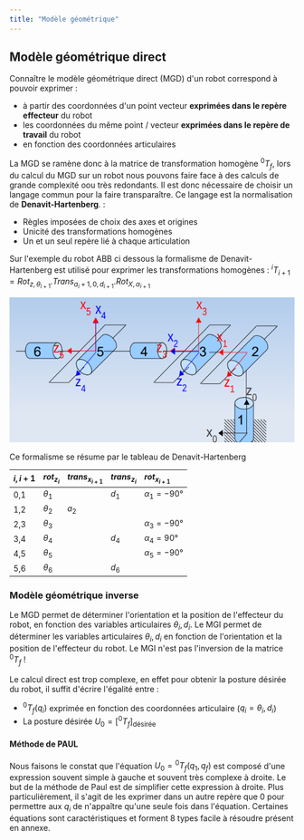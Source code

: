 ```yaml
---
title: "Modèle géométrique"
---
```


## Modèle géométrique direct

Connaître le modèle géométrique direct (MGD) d'un robot correspond à pouvoir exprimer :
- à partir des coordonnées d'un point vecteur **exprimées dans le repère effecteur** du robot
- les coordonnées du même point / vecteur **exprimées dans le repère de travail** du robot
- en fonction des coordonnées articulaires

La MGD se ramène donc à la matrice de transformation homogène ${}^0T_f$, lors du calcul du MGD sur un robot nous pouvons faire face à des calculs de grande complexité oou très redondants. Il est donc nécessaire de choisir un langage commun pour la faire transparaître. Ce langage est la normalisation de **Denavit-Hartenberg**. :
- Règles imposées de choix des axes et origines
- Unicité des transformations homogènes
- Un et un seul repère lié à chaque articulation

Sur l'exemple du robot ABB ci dessous la formalisme de Denavit-Hartenberg est utilisé pour exprimer les transformations homogènes : ${}^iT_{i+1} = Rot_{z, \theta_{i+1}} . Trans_{a_i + 1, 0, d_{i+1}} . Rot_{X, \alpha_{i+1}}$
	
![](./img/2.png)

Ce formalisme se résume par le tableau de Denavit-Hartenberg

| $i,i+1$ | $rot_{z_i}$ | $trans_{x_{i+1}}$ | $trans_{z_i}$ | $rot_{x_{i+1}}$   |
|:--------|:------------|:------------------|:--------------|:------------------|
| 0,1     | $\theta_1$  |                   | $d_1$         | $\alpha_1 = -90°$ |
| 1,2     | $\theta_2$  | $a_2$             |               |                   |
| 2,3     | $\theta_3$  |                   |               | $\alpha_3 = -90°$ |
| 3,4     | $\theta_4$  |                   | $d_4$         | $\alpha_4 = 90°$  |
| 4,5     | $\theta_5$  |                   |               | $\alpha_5 = -90°$ |
| 5,6     | $\theta_6$  |                   | $d_6$         |                   |

### Modèle géométrique inverse

Le MGD permet de déterminer l'orientation et la position de l'effecteur du robot, en fonction des variables articulaires $\theta_i, d_i$. Le MGI permet de déterminer les variables articulaires $\theta_i, d_i$ en fonction de l'orientation et la position de l'effecteur du robot. Le MGI n'est pas l'inversion de la matrice ${}^0T_f$ !

Le calcul direct est trop complexe, en effet pour obtenir la posture désirée du robot, il suffit d'écrire l'égalité entre :
+ ${}^0T_f(q_i)$ exprimée en fonction des coordonnées articulaire ($q_i = \theta_i, d_i$)
+ La posture désirée $U_0 = [{}^0T_f]_{\text{désirée}}$

#### Méthode de PAUL

Nous faisons le constat que l'équation $U_0 = {}^0T_f(q_1,q_f)$ est composé d'une expression souvent simple à gauche et souvent très complexe à droite. Le but de la méthode de Paul est de simplifier cette expression à droite. Plus particulièrement, il s'agit de les exprimer dans un autre repère que 0 pour permettre aux $q_i$ de n'appaître qu'une seule fois dans l'équation. Certaines équations sont caractéristiques et forment 8 types facile à résoudre présent en annexe.